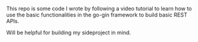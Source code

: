 This repo is some code I wrote by following a video tutorial to learn how to use the basic functionalities in the go-gin framework to build basic REST APIs.

Will be helpful for building my sideproject in mind.